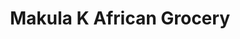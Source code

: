 ---
title: "Makula K African Grocery"
url: /philadelphia/makula-k-african-grocery/
shop: Lebensmittel
---
